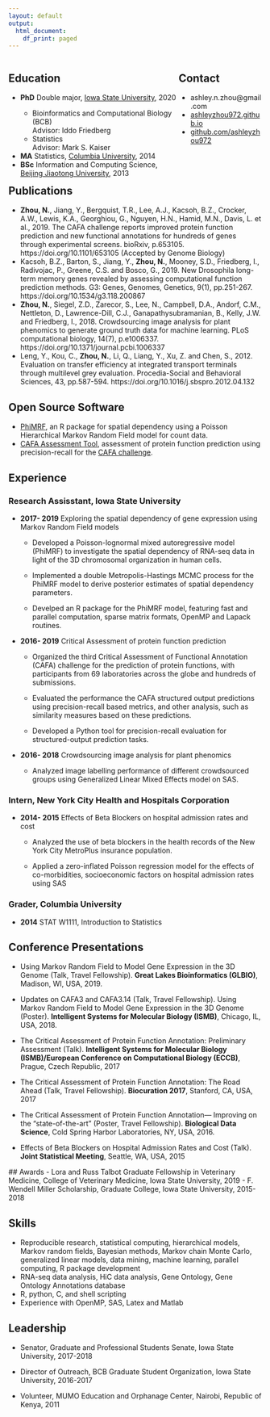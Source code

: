 ```yaml
---
layout: default
output:
  html_document:
    df_print: paged
---
```


<div style="float:left; width: 67%">
<h2>Education</h2>
<ul>
  <li><b>PhD</b> Double major, <a href="http://www.iastate.edu/">Iowa State University</a>, 2020</li>
  <ul>
  	<li> Bioinformatics and Computational Biology (BCB)<br>Advisor: Iddo Friedberg</li>
  	<li> Statistics<br>Advisor: Mark S. Kaiser</li>
  </ul>
  <li><b>MA</b> Statistics, <a href="http://www.columbia.edu/">Columbia University</a>, 2014</li>
  <li><b>BSc</b> Information and Computing Science, <a href="http://www.bjtu.edu.cn/">Beijing Jiaotong University</a>, 2013</li>
</ul>
</div>

<div style="float:right; width: 33%">
<h2>Contact</h2>
<ul>
  <li> ashley.n.zhou@gmail.com</li>
  <li><a href="http://ashleyzhou972.github.io"> ashleyzhou972.github.io</a></li>
  <li><a href="http://github.com/ashleyzhou972"> github.com/ashleyzhou972</a></li>
</ul>
</div>

<h2 style="clear: both">Publications</h2>
<ul>
  <li><b>Zhou, N.</b>, Jiang, Y., Bergquist, T.R., Lee, A.J., Kacsoh, B.Z., Crocker, A.W., Lewis, K.A., Georghiou, G., Nguyen, H.N., Hamid, M.N., Davis, L. et al., 2019. The CAFA challenge reports improved protein function prediction and new functional annotations for hundreds of genes through experimental screens. bioRxiv, p.653105. <a ref="https://doi.org/10.1101/653105 ">https://doi.org/10.1101/653105 </a> (Accepted by Genome Biology)</li>
  <li>Kacsoh, B.Z., Barton, S., Jiang, Y., <b>Zhou, N.</b>, Mooney, S.D., Friedberg, I., Radivojac, P., Greene, C.S. and Bosco, G., 2019. New Drosophila long-term memory genes revealed by assessing computational function prediction methods. G3: Genes, Genomes, Genetics, 9(1), pp.251-267. <a ref="https://doi.org/10.1534/g3.118.200867">https://doi.org/10.1534/g3.118.200867</a></li>
  <li><b>Zhou, N.</b>, Siegel, Z.D., Zarecor, S., Lee, N., Campbell, D.A., Andorf, C.M., Nettleton, D., Lawrence-Dill, C.J., Ganapathysubramanian, B., Kelly, J.W. and Friedberg, I., 2018. Crowdsourcing image analysis for plant phenomics to generate ground truth data for machine learning. PLoS computational biology, 14(7), p.e1006337. <a ref="https://doi.org/10.1371/journal.pcbi.1006337">https://doi.org/10.1371/journal.pcbi.1006337</a></li>
  <li>Leng, Y., Kou, C., <b>Zhou, N.</b>, Li, Q., Liang, Y., Xu, Z. and Chen, S., 2012. Evaluation on transfer efficiency at integrated transport terminals through multilevel grey evaluation. Procedia-Social and Behavioral Sciences, 43, pp.587-594. <a ref="https://doi.org/10.1016/j.sbspro.2012.04.132">https://doi.org/10.1016/j.sbspro.2012.04.132</a></li>
</ul>

<div style="page-break-after: always;"></div>

## Open Source Software
 - [PhiMRF](https://github.com/ashleyzhou972/PhiMRF), an R package for spatial dependency using a Poisson Hierarchical Markov Random Field model for count data.
 - [CAFA Assessment Tool](https://github.com/ashleyzhou972/CAFA_assessment_tool), assessment of protein function prediction using precision-recall for the [CAFA challenge](https://www.biofunctionprediction.org/cafa/).


## Experience
### Research Assisstant, Iowa State University
 - **2017- 2019** Exploring the spatial dependency of gene expression using Markov Random Field models
 
    - Developed a Poisson-lognormal mixed autoregressive model (PhiMRF) to investigate the spatial dependency of RNA-seq data in light of the 3D chromosomal organization in human cells.
    
    - Implemented a double Metropolis-Hastings MCMC process for the PhiMRF model to derive posterior estimates of spatial dependency parameters.
    
    - Develped an R package for the PhiMRF model, featuring fast and parallel computation, sparse matrix formats, OpenMP and Lapack routines.
  
 - **2016- 2019** Critical Assessment of protein function prediction
    - Organized the third Critical Assessment of Functional Annotation (CAFA) challenge for the prediction of protein functions, with participants from 69 laboratories across the globe and hundreds of submissions.
    
    - Evaluated the performance the CAFA structured output predictions using precision-recall based metrics, and other analysis, such as similarity measures based on these predictions.
    
    - Developed a Python tool for precision-recall evaluation for structured-output prediction tasks.

 
 - **2016- 2018** Crowdsourcing image analysis for plant phenomics
    - Analyzed image labelling performance of different crowdsourced groups using Generalized Linear Mixed Effects model on SAS.

<div style="page-break-after: always;"></div>

### Intern, New York City Health and Hospitals Corporation
 - **2014- 2015** Effects of Beta Blockers on hospital admission rates and cost
    - Analyzed the use of beta blockers in the health records of the New York City MetroPlus insurance population.
    
    - Applied a zero-inflated Poisson regression model for the effects of co-morbidities, socioeconomic factors on hospital admission rates using SAS
    
### Grader, Columbia University
  - **2014** STAT W1111, Introduction to Statistics


## Conference Presentations
 - Using Markov Random Field to Model Gene Expression in the 3D Genome (Talk, Travel Fellowship). **Great Lakes Bioinformatics (GLBIO)**, Madison, WI, USA, 2019. 
 
 - Updates on CAFA3 and CAFA3.14 (Talk, Travel Fellowship). Using Markov Random Field to Model Gene Expression in the 3D Genome (Poster). **Intelligent Systems for Molecular Biology (ISMB)**, Chicago, IL, USA, 2018.
 
 - The Critical Assessment of Protein Function Annotation: Preliminary Assessment (Talk). **Intelligent Systems for Molecular Biology (ISMB)/European Conference on Computational Biology (ECCB)**, Prague, Czech Republic, 2017
 
 - The Critical Assessment of Protein Function Annotation: The Road Ahead (Talk, Travel Fellowship). **Biocuration 2017**, Stanford, CA, USA, 2017
 
 - The Critical Assessment of Protein Function Annotation— Improving on the “state-of-the-art” (Poster, Travel Fellowship). **Biological Data Science**, Cold Spring Harbor Laboratories, NY, USA, 2016.
 
 - Effects of Beta Blockers on Hospital Admission Rates and Cost (Talk). **Joint Statistical Meeting**, Seattle, WA, USA, 2015
 
<div style="page-break-after: always;"></div>
## Awards
 - Lora and Russ Talbot Graduate Fellowship in Veterinary Medicine, College of Veterinary Medicine, Iowa State University, 2019
 - F. Wendell Miller Scholarship, Graduate College, Iowa State University, 2015- 2018


## Skills

 - Reproducible research, statistical computing, hierarchical models, Markov random fields, Bayesian methods, Markov chain Monte Carlo, generalized linear models, data mining, machine learning, parallel computing, R package development
 - RNA-seq data analysis, HiC data analysis, Gene Ontology, Gene Ontology Annotations database
 - R, python, C, and shell scripting
 - Experience with OpenMP, SAS, Latex and Matlab

## Leadership
 - Senator, Graduate and Professional Students Senate, Iowa State University, 2017-2018
 
 - Director of Outreach, BCB Graduate Student Organization, Iowa State University, 2016-2017
 
 - Volunteer, MUMO Education and Orphanage Center, Nairobi, Republic of Kenya, 2011
